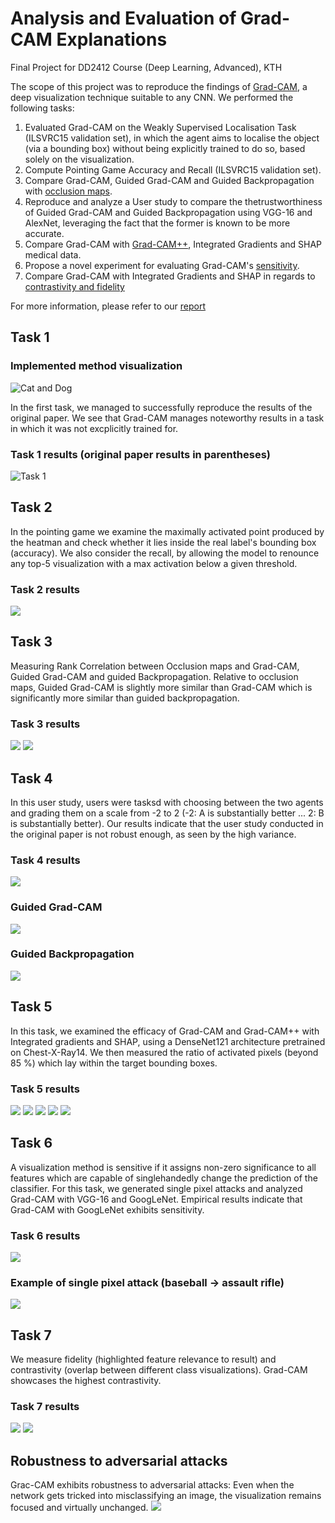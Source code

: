 # Analysis and Evaluation of Grad-CAM Explanations
Final Project for DD2412 Course (Deep Learning, Advanced), KTH

The scope of this project was to reproduce the findings of [Grad-CAM](https://arxiv.org/abs/1610.02391), a deep visualization technique suitable to any CNN. We performed the following tasks:

1. Evaluated Grad-CAM on the Weakly Supervised Localisation Task (ILSVRC15 validation set), in which the agent aims to localise the object (via a bounding box) without being explicitly trained to do so, based solely on the visualization.
1. Compute Pointing Game Accuracy and Recall (ILSVRC15 validation set).
1. Compare Grad-CAM, Guided Grad-CAM and Guided Backpropagation with [occlusion maps](https://arxiv.org/pdf/1511.06457.pdf).
1. Reproduce and analyze a User study to compare the thetrustworthiness of Guided Grad-CAM and Guided Backpropagation using VGG-16 and AlexNet, leveraging the fact that the former is known to be more accurate.
1. Compare Grad-CAM with [Grad-CAM++](https://arxiv.org/abs/1710.11063), Integrated Gradients and SHAP medical data.
1. Propose a novel experiment for evaluating Grad-CAM's [sensitivity](https://arxiv.org/abs/1703.01365).
1. Compare Grad-CAM with Integrated Gradients and SHAP in regards to [contrastivity and fidelity](https://openaccess.thecvf.com/content_CVPR_2019/papers/Pope_Explainability_Methods_for_Graph_Convolutional_Neural_Networks_CVPR_2019_paper.pdf)

For more information, please refer to our [report](https://github.com/ddnimara/DD2412-Project-Grad-CAM/blob/main/Grad-CAM%20Explanation%20Analysis.pdf)

## Task 1



### Implemented method visualization
<img src="/images_for_readme/cat_dog.png" alt="Cat and Dog" title="Implemented Models">

In the first task, we managed to successfully reproduce the results of the original paper. We see that Grad-CAM manages noteworthy results in a task in which it was not excplicitly trained for.
### Task 1 results (original paper results in parentheses)
<img src="/images_for_readme/task 1 results.png" title="Task 1">

## Task 2
In the pointing game we examine the maximally activated point produced by the heatman and check whether it lies inside the real label's bounding box (accuracy). We also consider the recall, by allowing the model to renounce any top-5 visualization with a max activation below a given threshold.
### Task 2 results
<img src="/images_for_readme/task 2 results.png">


## Task 3

Measuring Rank Correlation between Occlusion maps and Grad-CAM, Guided Grad-CAM and guided Backpropagation. Relative to occlusion maps, Guided Grad-CAM is slightly more similar than Grad-CAM which is significantly more similar than guided backpropagation.
### Task 3 results
<img src="/images_for_readme/task 3 results.png">

<img src="/images_for_readme/occlusion.png">

## Task 4
In this user study, users were tasksd with choosing between the two agents and grading them on a scale from -2 to 2 (-2: A is substantially better ... 2: B is substantially better). Our results indicate that the user study conducted in the original paper is not robust enough, as seen by the high variance. 
### Task 4 results
<img src="/images_for_readme/task 4 results.png">

### Guided Grad-CAM
<img src="/images_for_readme/user_study_guided_cam.png">

### Guided Backpropagation
<img src="/images_for_readme/user_study_guided_bp.png">

## Task 5
In this task, we examined the efficacy of Grad-CAM and Grad-CAM++ with Integrated gradients and SHAP, using a DenseNet121 architecture pretrained on Chest-X-Ray14. We then measured the ratio of activated pixels (beyond 85 %) which lay within the target bounding boxes.
### Task 5 results
<img src="/images_for_readme/task 5 results.png">

<img src="/images_for_readme/xray_cam.png">
<img src="/images_for_readme/xray_camplus.png">
<img src="/images_for_readme/xray_ig.png">
<img src="/images_for_readme/xray_shap.png">

## Task 6
A visualization method is sensitive if it assigns non-zero significance to all features which are capable of singlehandedly change the prediction of the classifier. For this task, we generated single pixel attacks and analyzed Grad-CAM with VGG-16 and GoogLeNet. Empirical results indicate that Grad-CAM with GoogLeNet exhibits sensitivity.
### Task 6 results
<img src="/images_for_readme/task 6 results.png">

### Example of single pixel attack (baseball -> assault rifle)
<img src="/images_for_readme/single_pixel_attack.png">

## Task 7
We measure fidelity (highlighted feature relevance to result) and contrastivity (overlap between different class visualizations). Grad-CAM showcases the highest contrastivity.
### Task 7 results
<img src="/images_for_readme/task 7 results.png">

<img src="/images_for_readme/contrastivity_and_fidelity.png">

## Robustness to adversarial attacks
Grac-CAM exhibits robustness to adversarial attacks: Even when the network gets tricked into misclassifying an image, the visualization remains focused and virtually unchanged.
<img src="/images_for_readme/adversarial.png">
